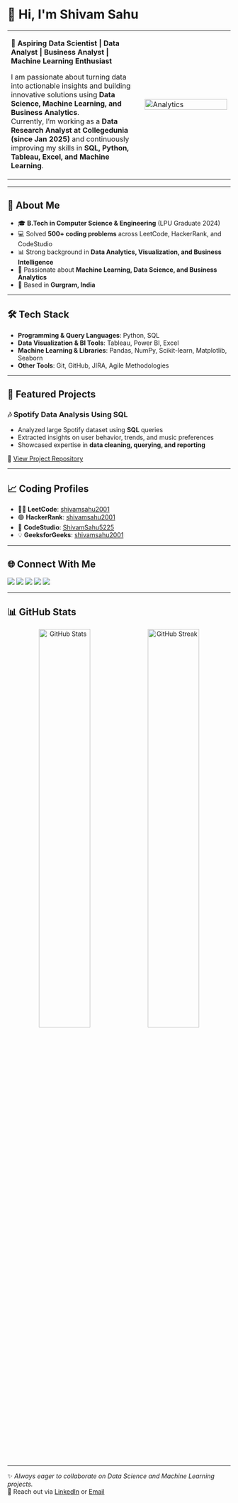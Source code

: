 <!-- Header Section -->
<h1 align="left">👋 Hi, I'm Shivam Sahu</h1>

<table>
<tr>
<td width="60%">
  
🌟 <b>Aspiring Data Scientist | Data Analyst | Business Analyst | Machine Learning Enthusiast</b>  

I am passionate about turning data into actionable insights and building innovative solutions using **Data Science, Machine Learning, and Business Analytics**.  
Currently, I’m working as a **Data Research Analyst at Collegedunia (since Jan 2025)** and continuously improving my skills in **SQL, Python, Tableau, Excel, and Machine Learning**.  

</td>
<td width="40%">
  
<img alt="Analytics" width="100%" src="https://media.giphy.com/media/f3iwJFOVOwuy7K6FFw/giphy.gif" />

</td>
</tr>
</table>

---

## 🔹 About Me  
- 🎓 **B.Tech in Computer Science & Engineering** (LPU Graduate 2024)  
- 💻 Solved **500+ coding problems** across LeetCode, HackerRank, and CodeStudio  
- 📊 Strong background in **Data Analytics, Visualization, and Business Intelligence**  
- 🚀 Passionate about **Machine Learning, Data Science, and Business Analytics**  
- 📍 Based in **Gurgram, India**  

---

## 🛠️ Tech Stack  

- **Programming & Query Languages**: Python, SQL  
- **Data Visualization & BI Tools**: Tableau, Power BI, Excel  
- **Machine Learning & Libraries**: Pandas, NumPy, Scikit-learn, Matplotlib, Seaborn  
- **Other Tools**: Git, GitHub, JIRA, Agile Methodologies  

---

## 📌 Featured Projects  

### 🎶 Spotify Data Analysis Using SQL  
- Analyzed large Spotify dataset using **SQL** queries  
- Extracted insights on user behavior, trends, and music preferences  
- Showcased expertise in **data cleaning, querying, and reporting**  

🔗 [View Project Repository](https://github.com/shivamsahu2001/Spotify_Data_Analysis_using_SQL)  

---

## 📈 Coding Profiles  

- 🧑‍💻 **LeetCode**: [shivamsahu2001](https://leetcode.com/u/shivamsahu2001)  
- 🟢 **HackerRank**: [shivamsahu2001](https://www.hackerrank.com/profile/shivamsahu2001)  
- 🎯 **CodeStudio**: [ShivamSahu5225](https://www.naukri.com/code360/profile/ShivamSahu5225)  
- 💡 **GeeksforGeeks**: [shivamsahu2001](https://www.geeksforgeeks.org/user/shivamsahu2001)  

---

## 🌐 Connect With Me  

<p align="left">
<a href="https://www.linkedin.com/in/shivamsahu2001" target="_blank"><img src="https://img.shields.io/badge/-LinkedIn-blue?logo=linkedin&logoColor=white" /></a>
<a href="https://github.com/shivamsahu2001" target="_blank"><img src="https://img.shields.io/badge/-GitHub-black?logo=github&logoColor=white" /></a>
<a href="https://x.com/shivamsahu2001" target="_blank"><img src="https://img.shields.io/badge/-Twitter-1DA1F2?logo=twitter&logoColor=white" /></a>
<a href="https://www.facebook.com/shivamsahu5225" target="_blank"><img src="https://img.shields.io/badge/-Facebook-1877F2?logo=facebook&logoColor=white" /></a>
<a href="https://www.instagram.com/shivam_sahu5225" target="_blank"><img src="https://img.shields.io/badge/-Instagram-E4405F?logo=instagram&logoColor=white" /></a>
</p>  

---

## 📊 GitHub Stats  

<p align="center">
  <img src="https://github-readme-stats.vercel.app/api?username=shivamsahu2001&show_icons=true&theme=radical" alt="GitHub Stats" width="48%" />
  <img src="https://github-readme-streak-stats.herokuapp.com/?user=shivamsahu2001&theme=radical" alt="GitHub Streak" width="48%" />
</p>  

---

✨ *Always eager to collaborate on Data Science and Machine Learning projects.*  
📩 Reach out via [LinkedIn](https://www.linkedin.com/in/shivamsahu2001) or [Email](mailto:shivamsahu2001@gmail.com)  
